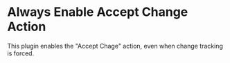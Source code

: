 Always Enable Accept Change Action
==================================

This plugin enables the "Accept Chage" action, even when change tracking is forced.
